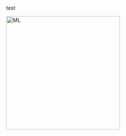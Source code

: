 test



<img width="307" alt="ML" src="https://github.com/ties2/MachineLearning/assets/17667404/b731f6cf-9a2f-44e3-8666-8d7e77633bb0">
